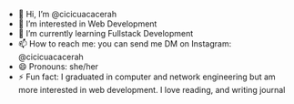 - 👋 Hi, I’m @cicicuacacerah
- 👀 I’m interested in Web Development
- 🌱 I’m currently learning Fullstack Development
- 📫 How to reach me: you can send me DM on Instagram: @cicicuacacerah
- 😄 Pronouns: she/her
- ⚡ Fun fact: I graduated in computer and network engineering but am more interested in web development. I love reading, and writing journal

<!---
cicicuacacerah/cicicuacacerah is a ✨ special ✨ repository because its `README.md` (this file) appears on your GitHub profile.
You can click the Preview link to take a look at your changes.
--->
